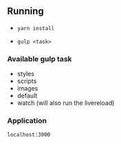 ## Running
- `yarn install`

- `gulp <task>`

### Available gulp task
- styles
- scripts
- images
- default
- watch (will also run the livereload)


### Application
`localhost:3000`
